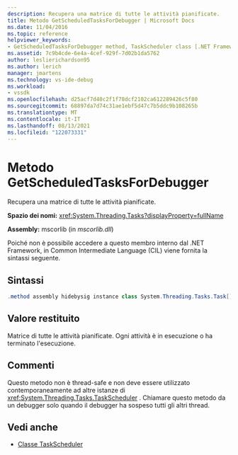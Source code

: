 ```yaml
---
description: Recupera una matrice di tutte le attività pianificate.
title: Metodo GetScheduledTasksForDebugger | Microsoft Docs
ms.date: 11/04/2016
ms.topic: reference
helpviewer_keywords:
- GetScheduledTasksForDebugger method, TaskScheduler class [.NET Framework debug engines]
ms.assetid: 7c9b4cde-6e4a-4cef-929f-7d02b1da5762
author: leslierichardson95
ms.author: lerich
manager: jmartens
ms.technology: vs-ide-debug
ms.workload:
- vssdk
ms.openlocfilehash: d25acf7d40c2f1f78dcf2102ca612289426c5f80
ms.sourcegitcommit: 68897da7d74c31ae1ebf5d47c7b5ddc9b108265b
ms.translationtype: MT
ms.contentlocale: it-IT
ms.lasthandoff: 08/13/2021
ms.locfileid: "122073331"
---
```

# <a name="getscheduledtasksfordebugger-method"></a>Metodo GetScheduledTasksForDebugger
Recupera una matrice di tutte le attività pianificate.

 **Spazio dei nomi:** <xref:System.Threading.Tasks?displayProperty=fullName>

 **Assembly:** mscorlib (in *mscorlib.dll*)

 Poiché non è possibile accedere a questo membro interno dal .NET Framework, in Common Intermediate Language (CIL) viene fornita la sintassi seguente.

## <a name="syntax"></a>Sintassi

```csharp
.method assembly hidebysig instance class System.Threading.Tasks.Task[] GetScheduledTasksForDebugger() cil managed
```

## <a name="return-value"></a>Valore restituito
 Matrice di tutte le attività pianificate. Ogni attività è in esecuzione o ha terminato l'esecuzione.

## <a name="remarks"></a>Commenti
 Questo metodo non è thread-safe e non deve essere utilizzato contemporaneamente ad altre istanze di <xref:System.Threading.Tasks.TaskScheduler> . Chiamare questo metodo da un debugger solo quando il debugger ha sospeso tutti gli altri thread.

## <a name="see-also"></a>Vedi anche
- [Classe TaskScheduler](../../extensibility/debugger/taskscheduler-class-internal-members.md)
